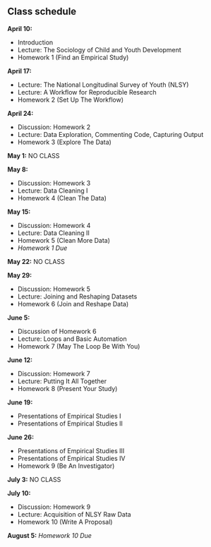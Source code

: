 ## Class schedule

**April 10:**
 
* Introduction
* Lecture: The Sociology of Child and Youth Development
* Homework 1 (Find an Empirical Study) [<i class="fa fa-file-pdf-o" aria-hidden="true"></i>](https://mfr.osf.io/render?url=https://osf.io/seur6/?action=download%26mode=render)

**April 17:**

* Lecture: The National Longitudinal Survey of Youth (NLSY)
* Lecture: A Workflow for Reproducible Research
* Homework 2 (Set Up The Workflow) [<i class="fa fa-file-pdf-o" aria-hidden="true"></i>](https://mfr.osf.io/render?url=https://osf.io/538wa/?action=download%26mode=render)

**April 24:**

* Discussion: Homework 2
* Lecture: Data Exploration, Commenting Code, Capturing Output
* Homework 3 (Explore The Data)

**May 1:** NO CLASS

**May 8:**

* Discussion: Homework 3
* Lecture: Data Cleaning I
* Homework 4 (Clean The Data)

**May 15:**

* Discussion: Homework 4
* Lecture: Data Cleaning II
* Homework 5 (Clean More Data)
* *Homework 1 Due*

**May 22:** NO CLASS

**May 29:**

* Discussion: Homework 5
* Lecture: Joining and Reshaping Datasets
* Homework 6 (Join and Reshape Data)

**June 5:**

* Discussion of Homework 6
* Lecture: Loops and Basic Automation
* Homework 7 (May The Loop Be With You)

**June 12:**

* Discussion: Homework 7
* Lecture: Putting It All Together
* Homework 8 (Present Your Study) [<i class="fa fa-file-pdf-o" aria-hidden="true"></i>](https://mfr.osf.io/render?url=https://osf.io/vbdy4/?action=download%26mode=render)

**June 19:** 

* Presentations of Empirical Studies I
* Presentations of Empirical Studies II

**June 26:** 

* Presentations of Empirical Studies III
* Presentations of Empirical Studies IV
* Homework 9 (Be An Investigator)

**July 3:** NO CLASS

**July 10:**

* Discussion: Homework 9
* Lecture: Acquisition of NLSY Raw Data
* Homework 10 (Write A Proposal)

**August 5:** *Homework 10 Due*

